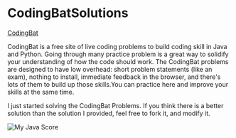 # CodingBatSolutions

[CodingBat](https://codingbat.com/java)

CodingBat is a free site of live coding problems to build coding skill in Java and Python. Going through many practice problem is a great way to solidify your understanding of how the code should work. The CodingBat problems are designed to have low overhead: short problem statements (like an exam), nothing to install, immediate feedback in the browser, and there's lots of them to build up those skills.You can practice here and improve your skills at the same time. 

I just started solving the CodingBat Problems. If you think there is a better solution than the solution I provided, feel free to fork it, and modify it.

![My Java Score](codingBat.png)
